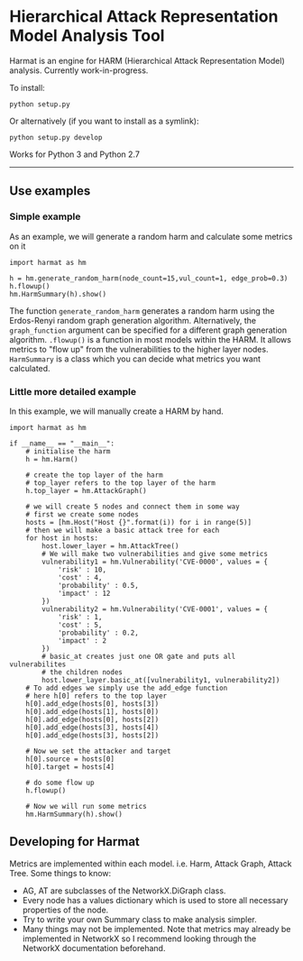 # Hierarchical Attack Representation Model Analysis Tool

Harmat is an engine for HARM (Hierarchical Attack Representation Model) analysis.
Currently work-in-progress.

To install:

`python setup.py`

Or alternatively (if you want to install as a symlink):

`python setup.py develop`

Works for Python 3 and Python 2.7

---

## Use examples

### Simple example
As an example, we will generate a random harm and calculate some metrics on it

```{python}
import harmat as hm

h = hm.generate_random_harm(node_count=15,vul_count=1, edge_prob=0.3)
h.flowup()
hm.HarmSummary(h).show()
```

The function `generate_random_harm` generates a random harm using the Erdos-Renyi random graph generation algorithm. 
Alternatively, the `graph_function` argument can be specified for a different graph generation algorithm. `.flowup()` is a function in most models within the HARM. It allows metrics to "flow up" from the vulnerabilities to the higher layer nodes.
`HarmSummary` is a class which you can decide what metrics you want calculated.

### Little more detailed example

In this example, we will manually create a HARM by hand.

```{python}
import harmat as hm

if __name__ == "__main__":
    # initialise the harm
    h = hm.Harm()

    # create the top layer of the harm
    # top_layer refers to the top layer of the harm
    h.top_layer = hm.AttackGraph()

    # we will create 5 nodes and connect them in some way
    # first we create some nodes
    hosts = [hm.Host("Host {}".format(i)) for i in range(5)]
    # then we will make a basic attack tree for each
    for host in hosts:
        host.lower_layer = hm.AttackTree()
        # We will make two vulnerabilities and give some metrics
        vulnerability1 = hm.Vulnerability('CVE-0000', values = {
            'risk' : 10,
            'cost' : 4,
            'probability' : 0.5,
            'impact' : 12
        })
        vulnerability2 = hm.Vulnerability('CVE-0001', values = {
            'risk' : 1,
            'cost' : 5,
            'probability' : 0.2,
            'impact' : 2
        })
        # basic_at creates just one OR gate and puts all vulnerabilites
        # the children nodes
        host.lower_layer.basic_at([vulnerability1, vulnerability2])
    # To add edges we simply use the add_edge function
    # here h[0] refers to the top layer
    h[0].add_edge(hosts[0], hosts[3])
    h[0].add_edge(hosts[1], hosts[0])
    h[0].add_edge(hosts[0], hosts[2])
    h[0].add_edge(hosts[3], hosts[4])
    h[0].add_edge(hosts[3], hosts[2])

    # Now we set the attacker and target
    h[0].source = hosts[0]
    h[0].target = hosts[4]

    # do some flow up
    h.flowup()

    # Now we will run some metrics
    hm.HarmSummary(h).show()
```

## Developing for Harmat

Metrics are implemented within each model. i.e. Harm, Attack Graph, Attack Tree.
Some things to know:
* AG, AT are subclasses of the NetworkX.DiGraph class.
* Every node has a values dictionary which is used to store all necessary properties of the node.
* Try to write your own Summary class to make analysis simpler. 
* Many things may not be implemented.
Note that metrics may already be implemented in NetworkX so I recommend looking through the NetworkX documentation beforehand.



